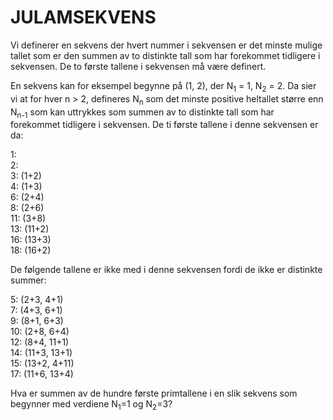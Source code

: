# JULAMSEKVENS

Vi definerer en sekvens der hvert nummer i sekvensen er det minste mulige tallet som er den summen av to distinkte tall som har forekommet tidligere i sekvensen. De to første tallene i sekvensen må være definert.

En sekvens kan for eksempel begynne på (1, 2), der N<sub>1</sub> = 1, N<sub>2</sub> = 2. Da sier vi at for hver n > 2, defineres N<sub>n</sub> som det minste positive heltallet større enn N<sub>n-1</sub> som kan uttrykkes som summen av to distinkte tall som har forekommet tidligere i sekvensen. De ti første tallene i denne sekvensen er da:

1:  
2:  
3: (1+2)  
4: (1+3)  
6: (2+4)  
8: (2+6)  
11: (3+8)  
13: (11+2)  
16: (13+3)  
18: (16+2)  

De følgende tallene er ikke med i denne sekvensen fordi de ikke er distinkte summer:

5: (2+3, 4+1)  
7: (4+3, 6+1)  
9: (8+1, 6+3)  
10: (2+8, 6+4)  
12: (8+4, 11+1)  
14: (11+3, 13+1)  
15: (13+2, 4+11)  
17: (11+6, 13+4)  

Hva er summen av de hundre første primtallene i en slik sekvens som begynner med verdiene N<sub>1</sub>=1 og N<sub>2</sub>=3?
